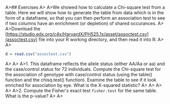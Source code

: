 A>## Exercises
A>
A>We showed how to calculate a Chi-square test from a table. Here we will show how to generate the table from data which is in the form of a dataframe, so that you can then perform an association test to see if two columns have an enrichment (or depletion) of shared occurances.
A>
A>Download the [https://studio.edx.org/c4x/HarvardX/PH525.1x/asset/assoctest.csv](assoctest.csv) file into your R working directory, and then read it into R:
A>
A>
```r
d = read.csv("assoctest.csv")
```
A>
A>
A>1. This dataframe reflects the allele status (either AA/Aa or aa) and the case/control status for 72 individuals. Compute the Chi-square test for the association of genotype with case/control status (using the table() function and the chisq.test() function). Examine the table to see if it look enriched for association by eye. What is the X-squared statistic?
A>
A>
A>
A>
A>2. Compute the Fisher's exact test `fisher.test`  for the same table. What is the p-value?
A>
A>
